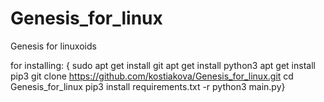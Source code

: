 # Genesis_for_linux
Genesis for linuxoids

for installing: {
sudo apt get install git
apt get install python3
apt get install pip3
git clone https://github.com/kostiakova/Genesis_for_linux.git
cd Genesis_for_linux
pip3 install requirements.txt -r
python3 main.py}
